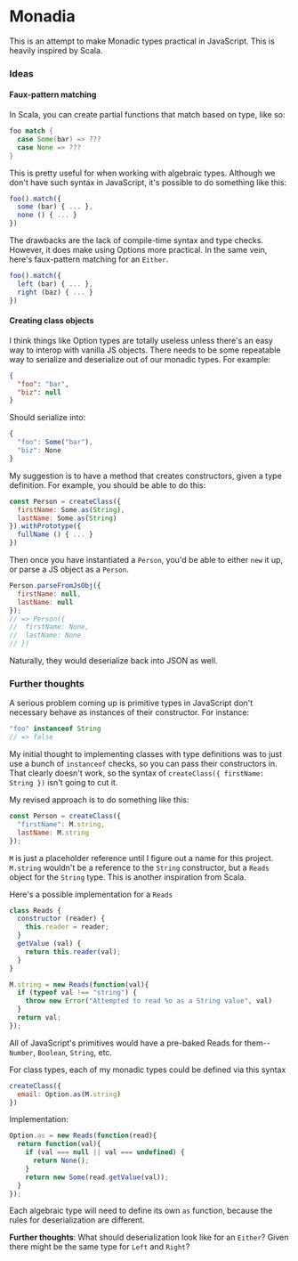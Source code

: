 # Monadia

This is an attempt to make Monadic types practical in JavaScript. This is heavily inspired by Scala.

### Ideas

#### Faux-pattern matching

In Scala, you can create partial functions that match based on type, like so:

```scala
foo match {
  case Some(bar) => ???
  case None => ???
}
```

This is pretty useful for when working with algebraic types. Although we don't have such syntax in JavaScript, it's possible to do something like this:

```js
foo().match({
  some (bar) { ... },
  none () { ... }
})
```

The drawbacks are the lack of compile-time syntax and type checks. However, it does make using Options more practical. In the same vein, here's faux-pattern matching for an `Either`.

```js
foo().match({
  left (bar) { ... },
  right (baz) { ... }
})
```


#### Creating class objects

I think things like Option types are totally useless unless there's an easy way to interop with vanilla JS objects. There needs to be some repeatable way to serialize and deserialize out of our monadic types. For example:

```json
{
  "foo": "bar",
  "biz": null
}
```

Should serialize into:

```js
{
  "foo": Some("bar"),
  "biz": None
}
```

My suggestion is to have a method that creates constructors, given a type definition. For example, you should be able to do this:

```js
const Person = createClass({
  firstName: Some.as(String),
  lastName: Some.as(String)
}).withPrototype({
  fullName () { ... }
})
```

Then once you have instantiated a `Person`, you'd be able to either `new` it up, or parse a JS object as a `Person`.

```js
Person.parseFromJsObj({
  firstName: null,
  lastName: null
});
// => Person({
//  firstName: None,
//  lastName: None
// })
```

Naturally, they would deserialize back into JSON as well.


### Further thoughts

A serious problem coming up is primitive types in JavaScript don't necessary behave as instances of their constructor. For instance:

```js
"foo" instanceof String
// => false
```

My initial thought to implementing classes with type definitions was to just use a bunch of `instanceof` checks, so you can pass their constructors in. That clearly doesn't work, so the syntax of `createClass({ firstName: String })` isn't going to cut it.

My revised approach is to do something like this:

```js
const Person = createClass({
  "firstName": M.string,
  lastName: M.string
});
```

`M` is just a placeholder reference until I figure out a name for this project. `M.string` wouldn't be a reference to the `String` constructor, but a `Reads` object for the `String` type. This is another inspiration from Scala.

Here's a possible implementation for a `Reads`

```js
class Reads {
  constructor (reader) {
    this.reader = reader;
  }
  getValue (val) {
    return this.reader(val);
  }
}

M.string = new Reads(function(val){
  if (typeof val !== "string") {
    throw new Error("Attempted to read %o as a String value", val)
  }
  return val;
});
```

All of JavaScript's primitives would have a pre-baked Reads for them--`Number`, `Boolean`, `String`, etc. 

For class types, each of my monadic types could be defined via this syntax

```js
createClass({
  email: Option.as(M.string)
})
```

Implementation:

```js
Option.as = new Reads(function(read){
  return function(val){
    if (val === null || val === undefined) {
      return None();
    }
    return new Some(read.getValue(val));
  }
});
```

Each algebraic type will need to define its own `as` function, because the rules for deserialization are different.

**Further thoughts**: What should deserialization look like for an `Either`? Given there might be the same type for `Left` and `Right`?